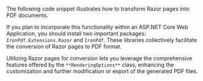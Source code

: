 The following code snippet illustrates how to transform Razor pages into PDF documents.

If you plan to incorporate this functionality within an ASP.NET Core Web Application, you should install two important packages: `IronPdf.Extensions.Razor` and `IronPdf`. These libraries collectively facilitate the conversion of Razor pages to PDF format.

Utilizing Razor pages for conversion lets you leverage the comprehensive features offered by the `**RenderingOptions**` class, enhancing the customization and further modification or export of the generated PDF files.